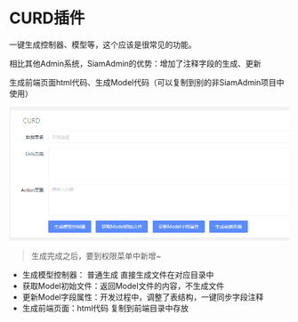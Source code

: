# CURD插件

一键生成控制器、模型等，这个应该是很常见的功能。

相比其他Admin系统，SiamAdmin的优势：增加了注释字段的生成、更新

生成前端页面html代码、生成Model代码（可以复制到别的非SiamAdmin项目中使用）


![](../../img/image-20210511001.png)



> 生成完成之后，要到权限菜单中新增~


- 生成模型控制器： 普通生成 直接生成文件在对应目录中
- 获取Model初始文件：返回Model文件的内容，不生成文件
- 更新Model字段属性：开发过程中，调整了表结构，一键同步字段注释
- 生成前端页面：html代码 复制到前端目录中存放
